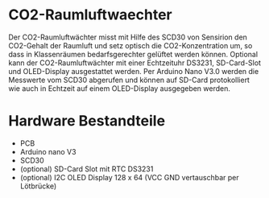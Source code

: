 # CO2-Raumluftwaechter
Der CO2-Raumluftwächter misst mit Hilfe des SCD30 von Sensirion den CO2-Gehalt der Raumluft und setz optisch die CO2-Konzentration um, so dass in Klassenräumen bedarfsgerechter gelüftet werden können. Optional kann der CO2-Raumluftwächter mit einer Echtzeituhr DS3231, SD-Card-Slot und OLED-Display ausgestattet werden. Per Arduino Nano V3.0 werden die Messwerte vom SCD30 abgerufen und können auf SD-Card protokolliert wie auch in Echtzeit auf einem OLED-Display ausgegeben werden.
# Hardware Bestandteile
* PCB
* Arduino nano V3
* SCD30
* (optional) SD-Card Slot mit RTC DS3231
* (optional) I2C OLED Display 128 x 64 (VCC GND vertauschbar per Lötbrücke)
